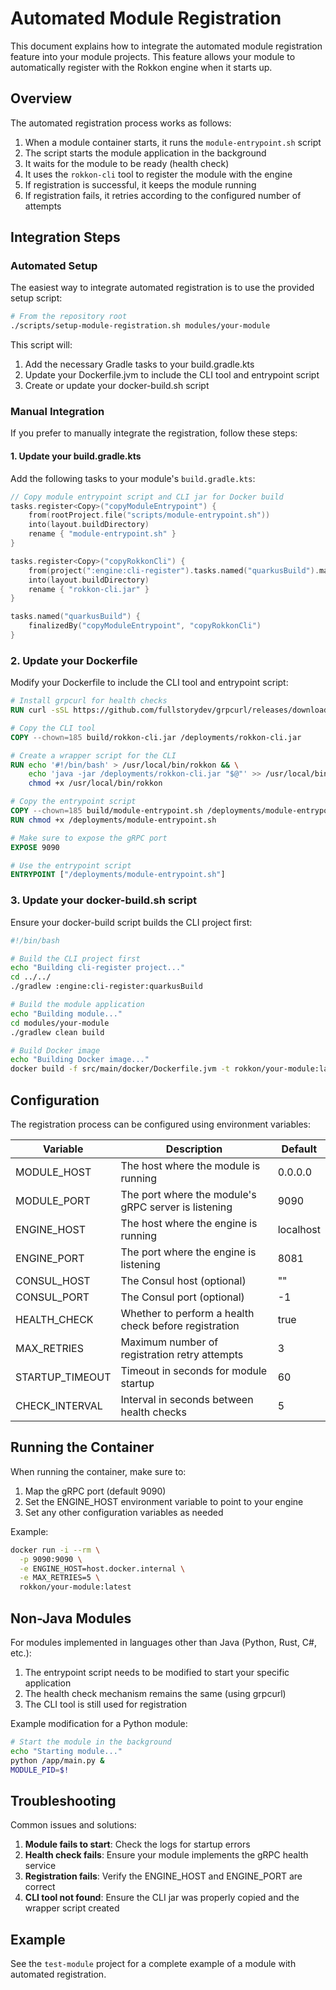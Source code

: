# Automated Module Registration

This document explains how to integrate the automated module registration feature into your module projects. This feature allows your module to automatically register with the Rokkon engine when it starts up.

## Overview

The automated registration process works as follows:

1. When a module container starts, it runs the `module-entrypoint.sh` script
2. The script starts the module application in the background
3. It waits for the module to be ready (health check)
4. It uses the `rokkon-cli` tool to register the module with the engine
5. If registration is successful, it keeps the module running
6. If registration fails, it retries according to the configured number of attempts

## Integration Steps

### Automated Setup

The easiest way to integrate automated registration is to use the provided setup script:

```bash
# From the repository root
./scripts/setup-module-registration.sh modules/your-module
```

This script will:
1. Add the necessary Gradle tasks to your build.gradle.kts
2. Update your Dockerfile.jvm to include the CLI tool and entrypoint script
3. Create or update your docker-build.sh script

### Manual Integration

If you prefer to manually integrate the registration, follow these steps:

#### 1. Update your build.gradle.kts

Add the following tasks to your module's `build.gradle.kts`:

```kotlin
// Copy module entrypoint script and CLI jar for Docker build
tasks.register<Copy>("copyModuleEntrypoint") {
    from(rootProject.file("scripts/module-entrypoint.sh"))
    into(layout.buildDirectory)
    rename { "module-entrypoint.sh" }
}

tasks.register<Copy>("copyRokkonCli") {
    from(project(":engine:cli-register").tasks.named("quarkusBuild").map { it.outputs.files.singleFile })
    into(layout.buildDirectory)
    rename { "rokkon-cli.jar" }
}

tasks.named("quarkusBuild") {
    finalizedBy("copyModuleEntrypoint", "copyRokkonCli")
}
```

### 2. Update your Dockerfile

Modify your Dockerfile to include the CLI tool and entrypoint script:

```dockerfile
# Install grpcurl for health checks
RUN curl -sSL https://github.com/fullstorydev/grpcurl/releases/download/v1.8.7/grpcurl_1.8.7_linux_x86_64.tar.gz | tar -xz -C /usr/local/bin

# Copy the CLI tool
COPY --chown=185 build/rokkon-cli.jar /deployments/rokkon-cli.jar

# Create a wrapper script for the CLI
RUN echo '#!/bin/bash' > /usr/local/bin/rokkon && \
    echo 'java -jar /deployments/rokkon-cli.jar "$@"' >> /usr/local/bin/rokkon && \
    chmod +x /usr/local/bin/rokkon

# Copy the entrypoint script
COPY --chown=185 build/module-entrypoint.sh /deployments/module-entrypoint.sh
RUN chmod +x /deployments/module-entrypoint.sh

# Make sure to expose the gRPC port
EXPOSE 9090

# Use the entrypoint script
ENTRYPOINT ["/deployments/module-entrypoint.sh"]
```

### 3. Update your docker-build.sh script

Ensure your docker-build script builds the CLI project first:

```bash
#!/bin/bash

# Build the CLI project first
echo "Building cli-register project..."
cd ../../
./gradlew :engine:cli-register:quarkusBuild

# Build the module application
echo "Building module..."
cd modules/your-module
./gradlew clean build

# Build Docker image
echo "Building Docker image..."
docker build -f src/main/docker/Dockerfile.jvm -t rokkon/your-module:latest .
```

## Configuration

The registration process can be configured using environment variables:

| Variable | Description | Default |
|----------|-------------|---------|
| MODULE_HOST | The host where the module is running | 0.0.0.0 |
| MODULE_PORT | The port where the module's gRPC server is listening | 9090 |
| ENGINE_HOST | The host where the engine is running | localhost |
| ENGINE_PORT | The port where the engine is listening | 8081 |
| CONSUL_HOST | The Consul host (optional) | "" |
| CONSUL_PORT | The Consul port (optional) | -1 |
| HEALTH_CHECK | Whether to perform a health check before registration | true |
| MAX_RETRIES | Maximum number of registration retry attempts | 3 |
| STARTUP_TIMEOUT | Timeout in seconds for module startup | 60 |
| CHECK_INTERVAL | Interval in seconds between health checks | 5 |

## Running the Container

When running the container, make sure to:

1. Map the gRPC port (default 9090)
2. Set the ENGINE_HOST environment variable to point to your engine
3. Set any other configuration variables as needed

Example:

```bash
docker run -i --rm \
  -p 9090:9090 \
  -e ENGINE_HOST=host.docker.internal \
  -e MAX_RETRIES=5 \
  rokkon/your-module:latest
```

## Non-Java Modules

For modules implemented in languages other than Java (Python, Rust, C#, etc.):

1. The entrypoint script needs to be modified to start your specific application
2. The health check mechanism remains the same (using grpcurl)
3. The CLI tool is still used for registration

Example modification for a Python module:

```bash
# Start the module in the background
echo "Starting module..."
python /app/main.py &
MODULE_PID=$!
```

## Troubleshooting

Common issues and solutions:

1. **Module fails to start**: Check the logs for startup errors
2. **Health check fails**: Ensure your module implements the gRPC health service
3. **Registration fails**: Verify the ENGINE_HOST and ENGINE_PORT are correct
4. **CLI tool not found**: Ensure the CLI jar was properly copied and the wrapper script created

## Example

See the `test-module` project for a complete example of a module with automated registration.
